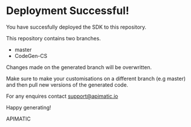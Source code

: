 # Deployment Successful!
You have succesfully deployed the SDK to this repository.

This repository contains two branches. 
* master
* CodeGen-CS

Changes made on the generated branch will be overwritten.

Make sure to make your customisations on a different branch (e.g master) and then pull new versions of the generated code.

For any enquires contact support@apimatic.io

Happy generating!

APIMATIC